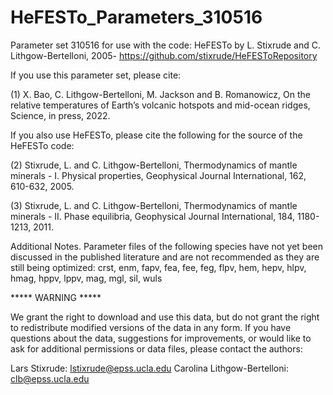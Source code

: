 # HeFESTo_Parameters_310516
Parameter set 310516 for use with the code:
HeFESTo by L. Stixrude and C. Lithgow-Bertelloni, 2005-
https://github.com/stixrude/HeFESToRepository

If you use this parameter set, please cite:

(1) X. Bao, C. Lithgow-Bertelloni, M. Jackson and B. Romanowicz, On the relative temperatures of Earth’s volcanic hotspots and mid-ocean ridges, Science, in press, 2022.

If you also use HeFESTo, please cite the following for the source of the HeFESTo code:

(2) Stixrude, L. and C. Lithgow-Bertelloni, Thermodynamics of mantle minerals - I. Physical properties, Geophysical Journal International, 162, 610-632, 2005.

(3) Stixrude, L. and C. Lithgow-Bertelloni, Thermodynamics of mantle minerals - II. Phase equilibria, Geophysical Journal International, 184, 1180-1213, 2011.

Additional Notes.  Parameter files of the following species have not yet been discussed in the published literature and are not recommended as they are still being optimized: crst, enm, fapv, fea, fee, feg, flpv, hem, hepv, hlpv, hmag, hppv, lppv, mag, mgl, sil, wuls

***** WARNING *****  

We grant the right to download and use this data, but do not grant the right to redistribute modified versions of the data in any form. If you have questions about the data, suggestions for improvements, or would like to ask for additional permissions or data files, please contact the authors:

Lars Stixrude: lstixrude@epss.ucla.edu
Carolina Lithgow-Bertelloni: clb@epss.ucla.edu
